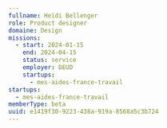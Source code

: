 ```yaml
---
fullname: Heïdi Bellenger
role: Product designer
domaine: Design
missions:
  - start: 2024-01-15
    end: 2024-04-15
    status: service
    employer: DEUD
    startups:
      - mes-aides-france-travail
startups:
  - mes-aides-france-travail
memberType: beta
uuid: e1419f30-9223-438a-919a-8568a5c3b724
---
```

